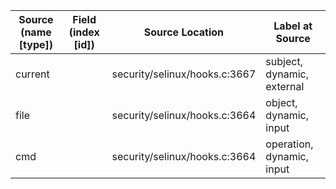 | Source (name [type]) | Field (index [id]) | Source Location               | Label at Source             |
|----------------------|--------------------|-------------------------------|-----------------------------|
| current              |                    | security/selinux/hooks.c:3667 | subject, dynamic, external  |
| file                 |                    | security/selinux/hooks.c:3664 | object, dynamic, input      |
| cmd                  |                    | security/selinux/hooks.c:3664 | operation, dynamic, input   |



